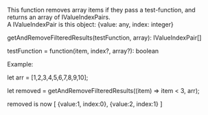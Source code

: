 This function removes array items if they pass a test-function, and   
returns an array of IValueIndexPairs.  
A IValueIndexPair is this object: {value: any,  index: integer}

getAndRemoveFilteredResults(testFunction, array):  IValueIndexPair[]

testFunction = function(item, index?, array?): boolean

Example:

let arr = [1,2,3,4,5,6,7,8,9,10];

let removed = getAndRemoveFilteredResults((item) => item < 3,  arr);

removed is now [ {value:1, index:0}, {value:2, index:1} ]
